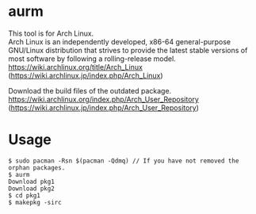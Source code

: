 # aurm
This tool is for Arch Linux.  
Arch Linux is an independently developed, x86-64 general-purpose GNU/Linux distribution that strives to provide the latest stable versions of most software by following a rolling-release model.  
https://wiki.archlinux.org/title/Arch_Linux  
(https://wiki.archlinux.jp/index.php/Arch_Linux)

Download the build files of the outdated package.  
https://wiki.archlinux.org/index.php/Arch_User_Repository  
(https://wiki.archlinux.jp/index.php/Arch_User_Repository)

# Usage
```
$ sudo pacman -Rsn $(pacman -Qdmq) // If you have not removed the orphan packages.
$ aurm
Download pkg1
Download pkg2
$ cd pkg1
$ makepkg -sirc
```
